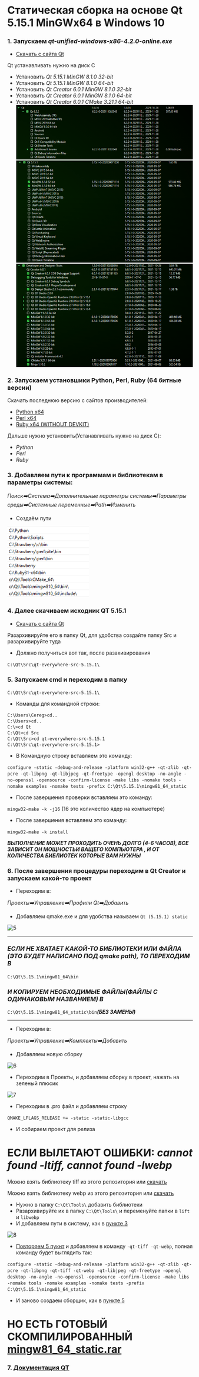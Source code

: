 # Статическая сборка на основе Qt 5.15.1 MinGWx64 в Windows 10

### 1. Запускаем _qt-unified-windows-x86-4.2.0-online.exe_

- [Cкачать с сайта Qt](https://download.qt.io/official_releases/online_installers/qt-unified-windows-x86-online.exe)

Qt устанавливать нужно на диск C
- Установить _Qt 5.15.1 MinGW 8.1.0 32-bit_
- Установить _Qt 5.15.1 MinGW 8.1.0 64-bit_
- Установить _Qt Creator 6.0.1 MinGW 8.1.0 32-bit_
- Установить _Qt Creator 6.0.1 MinGW 8.1.0 64-bit_
- Установить _Qt Creator 6.0.1 CMake 3.21.1 64-bit_
![1](https://github.com/CEREGATOR/qtcreator_static_build/blob/main/1.PNG)
![2](https://github.com/CEREGATOR/qtcreator_static_build/blob/main/2.PNG)
![3](https://github.com/CEREGATOR/qtcreator_static_build/blob/main/3.PNG)

### 2. Запускаем установшики Python, Perl, Ruby (64 битные версии)

Cкачать последнюю версию с сайтов производителей:
- [Python x64](https://www.python.org/downloads/)
- [Perl x64](https://strawberryperl.com/)
- [Ruby x64 (WITHOUT DEVKIT)](https://rubyinstaller.org/downloads/)

Дальше нужно установить(Устанавливать нужно на диск C):
- _Python_
- _Perl_
- _Ruby_

### 3. Добавляем пути к программам и библиотекам в параметры системы:

_Поиск:arrow_right:Система:arrow_right:Дополнительные параметры системы:arrow_right:Параметры среды:arrow_right:Системные переменные:arrow_right:Path:arrow_right:Изменить_

- Создаём пути

![4](https://github.com/CEREGATOR/qtcreator_static_build/blob/main/4.PNG)

### 4. Далее скачиваем исходник QT 5.15.1
- [Cкачать с сайта Qt](https://download.qt.io/official_releases/qt/5.15/5.15.1/single/qt-everywhere-src-5.15.1.zip)

Разархивируйте его в папку Qt, для удобства создайте папку Src и разархивируйте туда 
- Должно получиться вот так, после разахивирования

```C:\Qt\Src\qt-everywhere-src-5.15.1\```

### 5. Запускаем cmd и переходим в папку

```C:\Qt\Src\qt-everywhere-src-5.15.1\```

- Команды для командной строки:

```
C:\Users\Cereg>cd..
C:\Users>cd..
C:\>cd Qt
C:\Qt>cd Src
C:\Qt\Src>cd qt-everywhere-src-5.15.1
C:\Qt\Src\qt-everywhere-src-5.15.1>
```

- В Командную строку вставляем это команду:

```configure -static -debug-and-release -platform win32-g++ -qt-zlib -qt-pcre -qt-libpng -qt-libjpeg -qt-freetype -opengl desktop -no-angle -no-openssl -opensource -confirm-license -make libs -nomake tools -nomake examples -nomake tests -prefix C:\Qt\5.15.1\mingw81_64_static```

- После завершения проверки вставляем это команду:

```mingw32-make -k -j16```
(16 это количество ядер на компьютере)

- После завершения вставляем это команду:

```mingw32-make -k install```

___ВЫПОЛНЕНИЕ МОЖЕТ ПРОХОДИТЬ ОЧЕНЬ ДОЛГО (4-6 ЧАСОВ), ВСЕ ЗАВИСИТ ОН МОЩНОСТЬИ ВАЩЕГО КОМПЬЮТЕРА , И ОТ КОЛИЧЕСТВА БИБЛИОТЕК КОТОРЫЕ ВАМ НУЖНЫ___

### 6. После завершения процедуры переходим в Qt Creator и запускаем какой-то проект
- Переходим в:

_Проекты:arrow_right:Управление:arrow_right:Профили Qt:arrow_right:Добавить_

- Добавляем qmake.exe и для удобства называем ```Qt (5.15.1) static```
 
![5](https://github.com/CEREGATOR/qtcreator_static_build/blob/main/5.PNG)

____
### ___ЕСЛИ НЕ ХВАТАЕТ КАКОЙ-ТО БИБЛИОТЕКИ ИЛИ ФАЙЛА (ЭТО БУДЕТ НАПИСАНО ПОД qmake path), ТО ПЕРЕХОДИМ В___
```C:\Qt\5.15.1\mingw81_64\bin```

### ___И КОПИРУЕМ НЕОБХОДИМЫЕ ФАЙЛЫ(ФАЙЛЫ С ОДИНАКОВЫМ НАЗВАНИЕМ) В___
```C:\Qt\5.15.1\mingw81_64_static\bin```___(БЕЗ ЗАМЕНЫ)___
____

- Переходим в:

_Проекты:arrow_right:Управление:arrow_right:Комплекты:arrow_right:Добавить_

- Добавляем новую сборку

![6](https://github.com/CEREGATOR/qtcreator_static_build/blob/main/6.PNG)

- Переходим в Проекты, и добавляем сборку в проект, нажать на зеленый плюсик 

![7](https://github.com/CEREGATOR/qtcreator_static_build/blob/main/7.PNG)

- Переходим в .pro файл и добавляем строку 

```QMAKE_LFLAGS_RELEASE += -static -static-libgcc```

- И собираем проект для релиза

# ЕСЛИ ВЫЛЕТАЮТ ОШИБКИ: _cannot found -ltiff, cannot found -lwebp_
Можно взять библиотеку tiff из этого репозитория или [скачать](http://gnuwin32.sourceforge.net/downlinks/tiff-bin-zip.php)

Можно взять библиотеку webp из этого репозитория или [скачать](https://storage.googleapis.com/downloads.webmproject.org/releases/webp/libwebp-1.2.2-rc2-windows-x64.zip)

- Нужно в папку ```C:\Qt\Tools\``` добавить библиотеки
- Разархивируйте их в папку ```C:\Qt\Tools\``` и переменуйте папки в ```lift``` и ```libwebp```
- И добавляем пути в систему, как в [пункте 3](https://github.com/CEREGATOR/qtcreator_static_build#3-добавляем-пути-к-программам-и-библиотекам-в-параметры-системы)

![8](https://github.com/CEREGATOR/qtcreator_static_build/blob/main/8.PNG)

- [Повторяем 5 пукнт](https://github.com/CEREGATOR/qtcreator_static_build#5-запускаем-cmd-и-переходим-в-папку) и добавляем в команду ```-qt-tiff -qt-webp```, полная команду будет выглядить так:

```configure -static -debug-and-release -platform win32-g++ -qt-zlib -qt-pcre -qt-libpng -qt-tiff -qt-webp -qt-libjpeg -qt-freetype -opengl desktop -no-angle -no-openssl -opensource -confirm-license -make libs -nomake tools -nomake examples -nomake tests -prefix C:\Qt\5.15.1\mingw81_64_static```
- И заново создаем сборщик, как в [пункте 5](https://github.com/CEREGATOR/qtcreator_static_build#5-запускаем-cmd-и-переходим-в-папку)

# НО ЕСТЬ ГОТОВЫЙ СКОМПИЛИРОВАННЫЙ [mingw81_64_static.rar](https://github.com/CEREGATOR/qtcreator_static_build/releases/download/mingw81_64_static/mingw81_64_static.rar)

### 7. [Документация QT](https://doc.qt.io/qt-5/configure-options.html)

